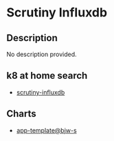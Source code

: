 # Scrutiny Influxdb

## Description

No description provided.

## k8 at home search

- [scrutiny-influxdb](https://nanne.dev/k8s-at-home-search/#/scrutiny-influxdb)

## Charts

- [app-template@bjw-s](https://bjw-s.github.io/helm-charts/)
